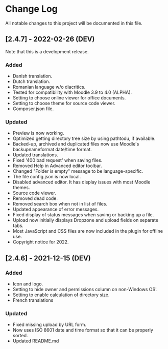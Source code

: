 # Change Log
All notable changes to this project will be documented in this file.

## [2.4.7] - 2022-02-26 (DEV)

Note that this is a development release.

### Added
- Danish translation.
- Dutch translation.
- Romanian language w/o diacritics.
- Tested for compatibility with Moodle 3.9 to 4.0 (ALPHA).
- Setting to choose online viewer for office documents.
- Setting to choose theme for source code viewer.
- Composer.json file.

### Updated
- Preview is now working.
- Optimized getting directory tree size by using pathtodu, if available.
- Backed-up, archived and duplicated files now use Moodle's backupnameformat date/time format.
- Updated translations.
- Fixed '400 bad request' when saving files.
- Removed Help in Advanced editor toolbar.
- Changed "Folder is empty" message to be language-specific.
- The file config.json is now local.
- Disabled advanced editor. It has display issues with most Moodle themes.
- Source code viewer.
- Removed dead code.
- Removed search box when not in list of files.
- Updated appearance of error messages.
- Fixed display of status messages when saving or backing up a file.
- Upload now initially displays Dropzone and upload fields on separate tabs.
- Most JavaScript and CSS files are now included in the plugin for offline use.
- Copyright notice for 2022.

## [2.4.6] - 2021-12-15 (DEV)

### Added
- Icon and logo.
- Setting to hide owner and permissions column on non-Windows OS'.
- Setting to enable calculation of directory size.
- French translations

### Updated
- Fixed missing upload by URL form.
- Now uses ISO 8601 date and time format so that it can be properly sorted.
- Updated README.md
